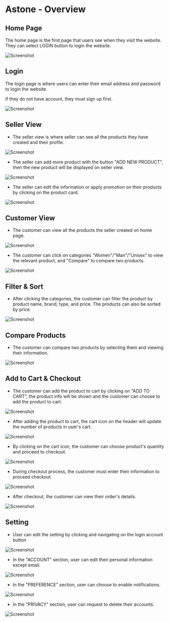 # Astone - Overview 

## Home Page

The home page is the first page that users see when they visit the website. They can select LOGIN button to login the website.

![Screenshot](frontend\src\images\home.png)

## Login

The login page is where users can enter their email address and password to login the website.

If they do not have account, they must sign up first.

![Screenshot](frontend\src\images\login.png)

## Seller View

- The seller view is where seller can see all the products they have created and their profile.

![Screenshot](frontend\src\images\seller_view.png)

- The seller can add more product with the button "ADD NEW PRODUCT", then the new product will be displayed on seller view.

![Screenshot](frontend\src\images\seller_view_create_product.png)

- The seller can edit the information or apply promotion on their products by clicking on the product card.

![Screenshot](frontend\src\images\product_seller_view.png)

## Customer View

- The customer can view all the products the seller created on home page.

![Screenshot](frontend\src\images\customer_view.png)

- The customer can click on categories "Women"/"Man"/"Unisex" to view the relevant product, and "Compare" to compare two products.

![Screenshot](frontend\src\images\header.png)

## Filter & Sort

- After clicking the categories, the customer can filter the product by product name, brand, type, and price. The products can also be sorted by price.

![Screenshot](frontend\src\images\product_filter.png)

## Compare Products

- The customer can compare two products by selecting them and viewing their information.

![Screenshot](frontend\src\images\product_compare.png)

## Add to Cart & Checkout

- The customer can add the product to cart by clicking on "ADD TO CART", the product info will be shown and the customer can choose to add the product to cart.

![Screenshot](frontend\src\images\product_customer_view.png)

- After adding the product to cart, the cart icon on the header will update the number of products in user's cart.

![Screenshot](frontend\src\images\cart_icon.png)

- By clicking on the cart icon, the customer can choose product's quantity and proceed to checkout.

![Screenshot](frontend\src\images\chk_out.png)

- During checkout process, the customer must enter their information to proceed checkout.

![Screenshot](frontend\src\images\product_chk_out.png)

- After checkout, the customer can view their order's details.

![Screenshot](frontend\src\images\order_details.png)

## Setting

- User can edit the setting by clicking and navigating on the login account button

![Screenshot](frontend\src\images\settings.png)

- In the "ACCOUNT" section, user can edit their personal information except email.

![Screenshot](frontend\src\images\setting_account.png)

- In the "PREFERENCE" section, user can choose to enable notifications.

![Screenshot](frontend\src\images\setting_preferences.png)

- In the "PRIVACY" section, user can request to delete their accounts.

![Screenshot](frontend\src\images\setting_privacy.png)